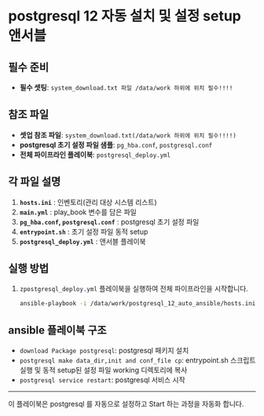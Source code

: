 # postgresql 12 자동 설치 및 설정 setup 앤서블

## 필수 준비

- **필수 셋팅**: `system_download.txt 파일 /data/work 하위에 위치 필수!!!!`

## 참조 파일

- **셋업 참조 파일**: `system_download.txt(/data/work 하위에 위치 필수!!!!)`
- **postgresql 초기 설정 파일 샘플**: `pg_hba.conf`, `postgresql.conf`
- **전체 파이프라인 플레이북**: `postgresql_deploy.yml`

## 각 파일 설명

1. **`hosts.ini`** : 인벤토리(관리 대상 시스템 리스트)
2. **`main.yml`** : play_book 변수를 담은 파일
3. **`pg_hba.conf`, `postgresql.conf`** : postgresql 초기 설정 파일
5. **`entrypoint.sh`** : 초기 설정 파일 동적 setup
6. **`postgresql_deploy.yml`** : 앤서블 플레이북

## 실행 방법

1. `zpostgresql_deploy.yml` 플레이북을 실행하여 전체 파이프라인을 시작합니다.
   ```sh
   ansible-playbook -i /data/work/postgresql_12_auto_ansible/hosts.ini /data/work/postgresql_12_auto_ansible/postgresql_deploy.yml
   ```

## ansible 플레이북 구조

- `download Package postgresql`: postgresql 패키지 설치
- `postgresql make data_dir,init and conf_file cp`: entrypoint.sh 스크립트 실행 및 동적 setup된 설정 파일 working 디렉토리에 복사
- `postgresql service restart`: postgresql 서비스 시작

---

이 플레이북은 postgresql 를 자동으로 설정하고 Start 하는 과정을 자동화 합니다.
